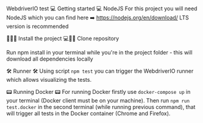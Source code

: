 WebdriverIO test
💻 Getting started 💻
NodeJS
For this project you will need NodeJS which you can find here ➡️ https://nodejs.org/en/download/ LTS version is recommended

👨🏻‍💻 Install the project ‍💻👨🏻
Clone repository

Run npm install in your terminal while you're in the project folder - this will download all dependencies locally

🛠 Runner 🛠
Using script `npm test` you can trigger the WebdriverIO runner which allows visualizing the tests.

📟 Running Docker 📟
For running Docker firstly use `docker-compose up` in your terminal (Docker client must be on your machine). 
Then run `npm run test.docker` in the second terminal (while running previous command), that will trigger all tests in the Docker container (Chrome and Firefox).

